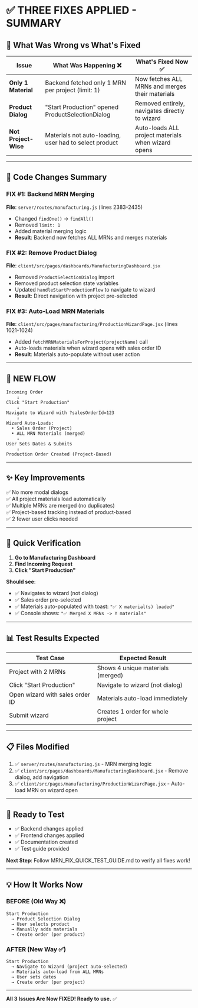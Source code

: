 # ✅ THREE FIXES APPLIED - SUMMARY

## 🎯 What Was Wrong vs What's Fixed

| Issue | What Was Happening ❌ | What's Fixed Now ✅ |
|-------|----------------------|-------------------|
| **Only 1 Material** | Backend fetched only 1 MRN per project (limit: 1) | Now fetches ALL MRNs and merges their materials |
| **Product Dialog** | "Start Production" opened ProductSelectionDialog | Removed entirely, navigates directly to wizard |
| **Not Project-Wise** | Materials not auto-loading, user had to select product | Auto-loads ALL project materials when wizard opens |

---

## 📝 Code Changes Summary

### FIX #1: Backend MRN Merging
**File**: `server/routes/manufacturing.js` (lines 2383-2435)
- Changed `findOne()` → `findAll()` 
- Removed `limit: 1`
- Added material merging logic
- **Result**: Backend now fetches ALL MRNs and merges materials

### FIX #2: Remove Product Dialog
**File**: `client/src/pages/dashboards/ManufacturingDashboard.jsx`
- Removed `ProductSelectionDialog` import
- Removed product selection state variables
- Updated `handleStartProductionFlow` to navigate to wizard
- **Result**: Direct navigation with project pre-selected

### FIX #3: Auto-Load MRN Materials
**File**: `client/src/pages/manufacturing/ProductionWizardPage.jsx` (lines 1021-1024)
- Added `fetchMRNMaterialsForProject(projectName)` call
- Auto-loads materials when wizard opens with sales order ID
- **Result**: Materials auto-populate without user action

---

## 🔄 NEW FLOW

```
Incoming Order 
    ↓
Click "Start Production"
    ↓
Navigate to Wizard with ?salesOrderId=123
    ↓
Wizard Auto-Loads:
  • Sales Order (Project)
  • ALL MRN Materials (merged)
    ↓
User Sets Dates & Submits
    ↓
Production Order Created (Project-Based)
```

---

## ✨ Key Improvements

✅ No more modal dialogs  
✅ All project materials load automatically  
✅ Multiple MRNs are merged (no duplicates)  
✅ Project-based tracking instead of product-based  
✅ 2 fewer user clicks needed  

---

## 🧪 Quick Verification

1. **Go to Manufacturing Dashboard**
2. **Find Incoming Request**
3. **Click "Start Production"**

**Should see**:
- ✅ Navigates to wizard (not dialog)
- ✅ Sales order pre-selected
- ✅ Materials auto-populated with toast: `"✅ X material(s) loaded"`
- ✅ Console shows: `"✅ Merged X MRNs -> Y materials"`

---

## 📊 Test Results Expected

| Test Case | Expected Result |
|-----------|-----------------|
| Project with 2 MRNs | Shows 4 unique materials (merged) |
| Click "Start Production" | Navigate to wizard (not dialog) |
| Open wizard with sales order ID | Materials auto-load immediately |
| Submit wizard | Creates 1 order for whole project |

---

## 📋 Files Modified

1. ✅ `server/routes/manufacturing.js` - MRN merging logic
2. ✅ `client/src/pages/dashboards/ManufacturingDashboard.jsx` - Remove dialog, add navigation
3. ✅ `client/src/pages/manufacturing/ProductionWizardPage.jsx` - Auto-load MRN on wizard open

---

## 🚀 Ready to Test

- ✅ Backend changes applied
- ✅ Frontend changes applied
- ✅ Documentation created
- ✅ Test guide provided

**Next Step**: Follow MRN_FIX_QUICK_TEST_GUIDE.md to verify all fixes work!

---

## 💡 How It Works Now

### BEFORE (Old Way ❌)
```
Start Production 
  → Product Selection Dialog 
  → User selects product 
  → Manually adds materials 
  → Create order (per product)
```

### AFTER (New Way ✅)
```
Start Production 
  → Navigate to Wizard (project auto-selected)
  → Materials auto-load from ALL MRNs
  → User sets dates 
  → Create order (per project)
```

---

**All 3 Issues Are Now FIXED! Ready to use.** ✅
